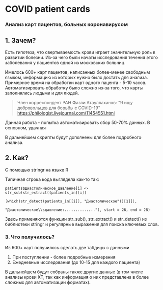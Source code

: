 # COVID patient cards

### Анализ карт пацентов, больных коронавирусом

## 1. Зачем?

Есть гипотеза, что свертываемость крови играет значительную роль в развитии болезни. Из-за чего были начаты исследования течения этого заболевания у пациентов одной из московских больниц.

Имелось 600+ карт пацентов, написанных более-менее свободным языком, информацию из которых нужно было достать для анализа. Примерное время на обработки карт одного пацента - 5-10 часов. Автоматизировать обработку было сложно из-за того, что карты заполнялись людьми и для людей.

> Член корреспондент РАН Фазли Атауллаханов: "Я ищу добровольцев для борьбы с COVID-19"
> <https://philologist.livejournal.com/11454551.html>

Данная работа - попытка автоматизировать сбор 50-70% данных. В основном, удачная

В дальнейшем скрипты будут дополнены для более подробного анализа. 

## 2. Как?

С помощью stringr на языке R

Типичная строка кода выглядела как-то так:

```
patients$Диастолическое_давление[i] <- str_sub(str_extract((patients_in[[i]]
                                       [which(str_detect(patients_in[[i]], "Диастолическое"))[1]]), 
                                       "Диастолическое\\sдавление:.............."), start = 26, end = 28)
```
Здесь применяются функции str_sub(), str_extract() и str_detect() из библиотеки stringr и регулярные выражения для поиска ключевых слов. 

### 3. Что получилось?

Из 600+ карт получилось сделать две табдицы с данными 
1. При поступлении - более подробные измерения
2. Ежедневные исследования (до 10-15 для каждого пациента)

В дальнейшем будут собраны также другие данные (в том числе анализы крови КТ, так как информация о них представлена в более сложных для автоматизации форматах).


